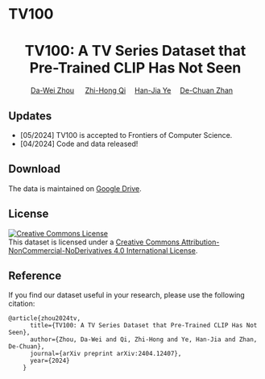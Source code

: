 # TV100

<div align="center">

<h1> TV100: A TV Series Dataset that Pre-Trained CLIP Has Not Seen
</h1>

<div>
    <a href='https://www.lamda.nju.edu.cn/zhoudw/' target='_blank'>Da-Wei Zhou</a>
    &emsp;
    <a href='https://www.lamda.nju.edu.cn/qizh/' target='_blank'>Zhi-Hong Qi</a>&emsp;
    <a href='https://www.lamda.nju.edu.cn/yehj/' target='_blank'>Han-Jia Ye</a>&emsp;
    <a href='https://www.lamda.nju.edu.cn/zhandc' target='_blank'>De-Chuan Zhan</a>&emsp;
</div>
</div>

## Updates
- [05/2024] TV100 is accepted to Frontiers of Computer Science.
- [04/2024] Code and data released!


## Download

The data is maintained on [Google Drive](https://drive.google.com/file/d/1gNf8ZH-ZyZltVQCezJZzp1FHrFVWkeWa/view).

## License
<a rel="license" href="http://creativecommons.org/licenses/by-nc-nd/4.0/"><img alt="Creative Commons License" style="border-width:0" src="https://i.creativecommons.org/l/by-nc-nd/4.0/88x31.png" /></a><br />This dataset is licensed under a <a rel="license" href="http://creativecommons.org/licenses/by-nc-nd/4.0/">Creative Commons Attribution-NonCommercial-NoDerivatives 4.0 International License</a>.

## Reference
If you find our dataset useful in your research, please use the following citation:
```
@article{zhou2024tv,
      title={TV100: A TV Series Dataset that Pre-Trained CLIP Has Not Seen},
      author={Zhou, Da-Wei and Qi, Zhi-Hong and Ye, Han-Jia and Zhan, De-Chuan},
      journal={arXiv preprint arXiv:2404.12407},
      year={2024}
    }
```
